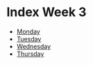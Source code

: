 # Index Week 3

- [Monday](./monday/)
- [Tuesday](./tuesday/)
- [Wednesday](./wednesday/)
- [Thursday](./thursday/)
